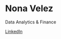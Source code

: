 # Nona Velez

Data Analytics & Finance

[LinkedIn](https://www.linkedin.com/in/maria-velez-025a30109/)
